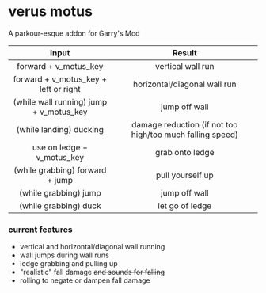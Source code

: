 # verus motus
A parkour-esque addon for Garry's Mod

|Input|Result|
|:-:|:-:|
|forward + v_motus_key|vertical wall run|
|forward + v_motus_key + left or right|horizontal/diagonal wall run|
|(while wall running) jump + v_motus_key|jump off wall|
|(while landing) ducking|damage reduction (if not too high/too much falling speed)|
|use on ledge + v_motus_key|grab onto ledge|
|(while grabbing) forward + jump|pull yourself up|
|(while grabbing) jump|jump off wall|
|(while grabbing) duck|let go of ledge|

### current features
* vertical and horizontal/diagonal wall running
* wall jumps during wall runs
* ledge grabbing and pulling up
* "realistic" fall damage ~~and sounds for falling~~
* rolling to negate or dampen fall damage